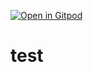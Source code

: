 [![Open in Gitpod](https://gitpod.io/button/open-in-gitpod.svg)](https://gitpod.io#snapshot/5fe3eb5d-b440-43a8-b919-9f8031151278)

# test

